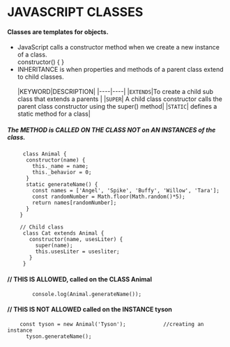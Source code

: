 # JAVASCRIPT CLASSES


#### Classes are templates for objects.<br>
- JavaScript calls a constructor method when we create a new instance of a class.<br>
         constructor() {                }
- INHERITANCE is when properties and methods of a parent class extend to child classes.<br>
  <br>
  |KEYWORD|DESCRIPTION|
  |----|----|
  |`EXTENDS`|To create a child sub class that extends a parents |
  |`SUPER`| A child class constructor calls the parent class constructor using the super() method|
  |`STATIC`| defines a static method for a class|

##### The METHOD is CALLED ON THE CLASS NOT on AN INSTANCES of the class.<br>

         class Animal {
          constructor(name) {
            this._name = name;
            this._behavior = 0;
          } 
          static generateName() {
            const names = ['Angel', 'Spike', 'Buffy', 'Willow', 'Tara'];
            const randomNumber = Math.floor(Math.random()*5);
            return names[randomNumber];
          }
        }
        
        // Child class
         class Cat extends Animal {
           constructor(name, usesLiter) {
             super(name);
             this.usesLiter = usesliter;
           }
         }
  
  #### // THIS IS ALLOWED, called on the CLASS Animal

            console.log(Animal.generateName());
  
  ####  // THIS IS NOT ALLOWED called on the INSTANCE tyson
  
        const tyson = new Animal('Tyson');            //creating an instance
          tyson.generateName();
  


